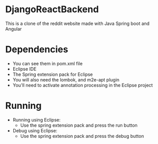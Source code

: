 # DjangoReactBackend

This is a clone of the reddit website made with Java Spring boot and Angular

# Dependencies

- You can see them in pom.xml file
- Eclipse IDE
- The Spring extension pack for Eclipse
- You will also need the lombok, and m2e-apt plugin
- You'll need to activate annotation processing in the Eclipse project

# Running

- Running using Eclipse:
  - Use the spring extension pack and press the run button
- Debug using Eclipse:
  - Use the spring extension pack and press the debug button
